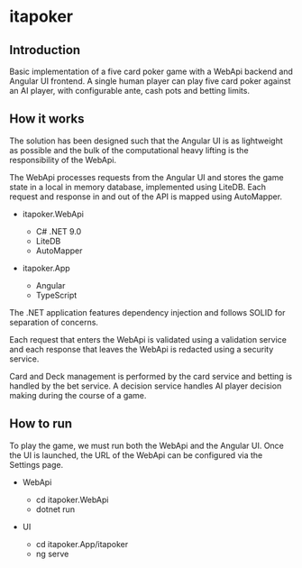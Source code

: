 # itapoker

## Introduction

Basic implementation of a five card poker game with a WebApi backend and Angular UI frontend. A single human player can play five card poker against an AI player, with configurable ante, cash pots and betting limits.

## How it works

The solution has been designed such that the Angular UI is as lightweight as possible and the bulk of the computational heavy lifting is the responsibility of the WebApi.

The WebApi processes requests from the Angular UI and stores the game state in a local in memory database, implemented using LiteDB. Each request and response in and out of the API is mapped using AutoMapper.

- itapoker.WebApi
    - C# .NET 9.0
    - LiteDB
    - AutoMapper

- itapoker.App
    - Angular
    - TypeScript

The .NET application features dependency injection and follows SOLID for separation of concerns.

Each request that enters the WebApi is validated using a validation service and each response that leaves the WebApi is redacted using a security service.

Card and Deck management is performed by the card service and betting is handled by the bet service. A decision service handles AI player decision making during the course of a game.

## How to run

To play the game, we must run both the WebApi and the Angular UI. Once the UI is launched, the URL of the WebApi can be configured via the Settings page.

- WebApi
    - cd itapoker.WebApi
    - dotnet run

- UI
    - cd itapoker.App/itapoker
    - ng serve